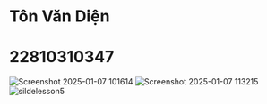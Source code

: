 # Tôn Văn Diện
# 22810310347
![Screenshot 2025-01-07 101614](https://github.com/user-attachments/assets/1dea9cb0-1f02-49e8-ae64-ed019c0b52da)
![Screenshot 2025-01-07 113215](https://github.com/user-attachments/assets/a8bf6e3d-9ce9-4424-a761-a7baf1d8312e)
![sildelesson5](https://github.com/user-attachments/assets/49c99cd9-fc00-47f8-a471-1c6354dd73c4)
